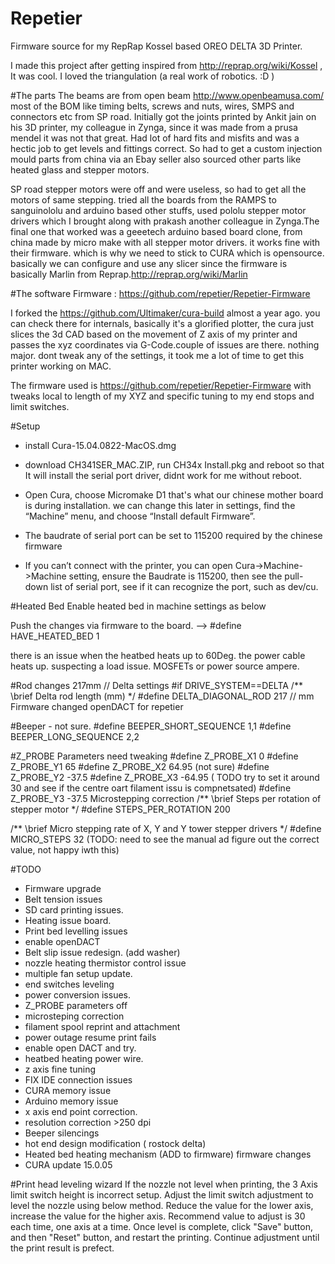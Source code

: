 # Repetier
Firmware source for my RepRap Kossel based OREO DELTA 3D Printer.

I made this project after getting inspired from http://reprap.org/wiki/Kossel , It was cool. I loved the triangulation (a real work of robotics. :D )


#The parts
The beams are from open beam http://www.openbeamusa.com/ most of the BOM like timing belts, screws and nuts, wires,  SMPS and connectors etc from SP road. Initially got the joints printed by Ankit jain on his 3D printer, my colleague in Zynga, since it was made from a prusa mendel it was not that great. Had lot of hard fits and misfits and was a hectic job to get levels and fittings correct. So had to get a custom injection mould parts from china via an Ebay seller also sourced other parts like heated glass and stepper motors. 


SP road stepper motors were off and were useless, so had to get all the motors of same stepping. tried all the boards from the RAMPS to sanguinololu and arduino based other stuffs, used pololu stepper motor drivers which I brought along with prakash another colleague in Zynga.The final one that worked was a geeetech arduino based board clone, from china made by micro make with all stepper motor drivers. it works fine with their firmware. which is why we need to stick to CURA which is opensource. basically we can configure and use any slicer since the firmware is basically Marlin from Reprap.http://reprap.org/wiki/Marlin 


#The software
Firmware : https://github.com/repetier/Repetier-Firmware 


I forked the https://github.com/Ultimaker/cura-build almost a year ago. you can check there for internals, basically it's a glorified plotter, the cura just slices the 3d CAD based on the movement of Z axis of my printer and passes the xyz coordinates via G-Code.couple of issues are there. nothing major. dont tweak any of the settings, it took me a lot of time to get this printer working on MAC. 

The firmware used is https://github.com/repetier/Repetier-Firmware with tweaks local to length of my XYZ and specific tuning to my end stops and limit switches.


#Setup
* install Cura-15.04.0822-MacOS.dmg
* download CH341SER_MAC.ZIP, run CH34x Install.pkg and reboot so that It will install the  serial port driver, didnt work for me without reboot.
* Open Cura, choose Micromake D1 that's what our chinese mother board is during installation. we can change this later in settings, find the “Machine” menu, and choose “Install default Firmware”.
  
* The baudrate of serial port can be set to 115200 required by the chinese firmware 
  
* If you can’t connect with the printer, you can open Cura->Machine->Machine setting, ensure the Baudrate is 115200, then see the pull-down list of serial port, see if it can recognize the port, such as dev/cu.<someport>

#Heated Bed
Enable heated bed in machine settings as below
  
Push the changes via firmware to the board. --> #define HAVE_HEATED_BED 1

there is an issue when the heatbed heats up to 60Deg. the power cable heats up. suspecting a load issue. MOSFETs or power source ampere.

#Rod changes 217mm
// Delta settings
#if DRIVE_SYSTEM==DELTA
/** \brief Delta rod length (mm)
*/
#define DELTA_DIAGONAL_ROD 217 // mm
Firmware changed openDACT for repetier
  

#Beeper - not sure.
#define BEEPER_SHORT_SEQUENCE 1,1
#define BEEPER_LONG_SEQUENCE 2,2


#Z_PROBE Parameters need tweaking
#define Z_PROBE_X1 0
#define Z_PROBE_Y1 65
#define Z_PROBE_X2 64.95 (not sure)
#define Z_PROBE_Y2 -37.5
#define Z_PROBE_X3 -64.95 ( TODO try to set it around 30 and see if the centre oart filament issu is compnetsated)
#define Z_PROBE_Y3 -37.5
Microstepping correction
/** \brief Steps per rotation of stepper motor */
#define STEPS_PER_ROTATION 200

/** \brief Micro stepping rate of X, Y and Y tower stepper drivers */
#define MICRO_STEPS 32 (TODO: need to see the manual ad figure out the correct value, not happy iwth this)


#TODO
* Firmware upgrade
* Belt tension issues
* SD card printing issues.
* Heating issue board.
* Print bed levelling issues
* enable openDACT
* Belt slip issue redesign. (add washer)
* nozzle heating thermistor control issue
* multiple fan setup update.
* end switches leveling
* power conversion issues. 
* Z_PROBE parameters off
* microsteping correction
* filament spool reprint and attachment
* power outage resume print fails
* enable open DACT and try.
* heatbed heating power wire.
* z axis fine tuning
* FIX IDE connection issues
* CURA memory issue
* Arduino memory issue
* x axis end point correction.
* resolution correction >250 dpi
* Beeper silencings
* hot end design modification ( rostock delta)
* Heated bed heating mechanism (ADD to firmware)  firmware changes
* CURA update 15.0.05

#Print head leveling wizard
If the nozzle not level when printing, the 3 Axis limit switch height is incorrect setup.
Adjust the limit switch adjustment to level the nozzle using below method.
Reduce the value for the lower axis, increase the value for the higher axis.
Recommend value to adjust is 30 each time, one axis at a time.
Once level is complete, click "Save" button, and then "Reset" button, and restart the printing.
Continue adjustment until the print result is prefect.
